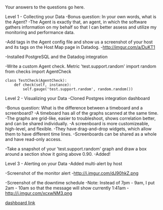 Your answers to the questions go here.

Level 1 - Collecting your Data
  -Bonus question: In your own words, what is the Agent?
    -The Agent is exactly that, an agent, in which the software gathers
     information on my behalf so that I can better assess and utilize my
     monitoring and performance data.

  -Add tags in the Agent config file and show us a screenshot
   of your host and its tags on the Host Map page in Datadog.
   -http://imgur.com/a/DuKT1

  -Installed PostgreSQL and the Datadog integration

  -Write a custom Agent check. Metric 'test.support.random'
    import random
    from checks import AgentCheck

    class TestCheck(AgentCheck):
        def check(self, instance):
            self.gauge('test.support.random', random.random())

Level 2 - Visualizing your Data
  -Cloned Postgres integration dashboard

  -Bonus question: What is the difference between a timeboard and a screenboard?
    -A timeboard has all of the graphs scanned at the same time.
      -The graphs are grid-like, easier to troubleshoot, shows correlation better,
       and can be shared individually.
    -A screenboard is more customizeable, high-level, and flexible.
      -They have drag-and-drop widgets, which allow them to have different time lines.
      -Screenboards can be shared as a whole and have read-only access.

  -Take a snapshot of your 'test.support.random' graph and draw a box around a section
   show it going above 0.90.
      -Added!

Level 3 - Alerting on your Data
  -Added multi-alert by host

  -Screenshot of the monitor alert
    -http://i.imgur.com/dJ90hkZ.png

  -Screenshot of the downtime schedule
    -Note: Instead of 7pm - 9am, I put 2am - 10am so that the message will show
     currently 1:41am
    -http://i.imgur.com/xcxwNM3.png




[dashboard link](https://app.datadoghq.com/graph/embed?token=509c61ab2ff4a860e96df1739bc636897e2003d214acdab6f86a3dd0b8a66b32&height=300&width=600&legend=false)

